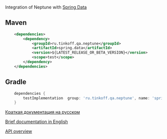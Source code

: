 Integration of Neptune with [Spring Data](https://spring.io/projects/spring-data)

## Maven

```xml
    <dependencies>
        <dependency>
            <groupId>ru.tinkoff.qa.neptune</groupId>
            <artifactId>spring.data</artifactId>
            <version>${LATEST_RELEASE_OR_BETA_VERSION}</version>
            <scope>test</scope>
        </dependency>
    </dependencies>
```

## Gradle

```groovy
    dependencies {
        testImplementation  group: 'ru.tinkoff.qa.neptune', name: 'spring.data', version: LATEST_RELEASE_OR_BETA_VERSION    
    }
```

[Краткая документация на русском](./doc/rus/README.MD)

[Brief documentation in English](./doc/eng/README.MD)

[API overview](https://tinkoffcreditsystems.github.io/neptune/spring.data/index.html)